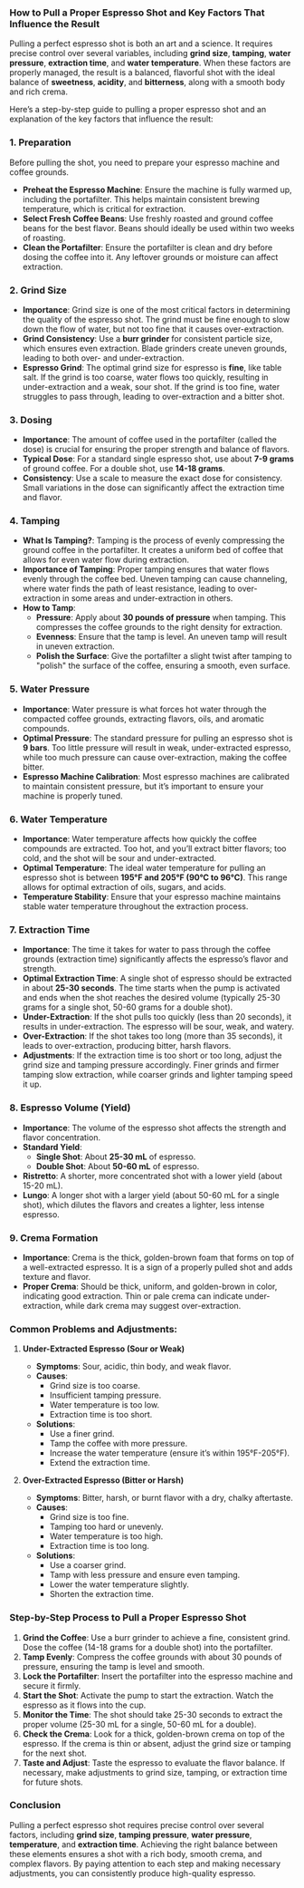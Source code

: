 ### How to Pull a Proper Espresso Shot and Key Factors That Influence the Result

Pulling a perfect espresso shot is both an art and a science. It requires precise control over several variables, including **grind size**, **tamping**, **water pressure**, **extraction time**, and **water temperature**. When these factors are properly managed, the result is a balanced, flavorful shot with the ideal balance of **sweetness**, **acidity**, and **bitterness**, along with a smooth body and rich crema.

Here’s a step-by-step guide to pulling a proper espresso shot and an explanation of the key factors that influence the result:

### 1. **Preparation**
Before pulling the shot, you need to prepare your espresso machine and coffee grounds.

- **Preheat the Espresso Machine**: Ensure the machine is fully warmed up, including the portafilter. This helps maintain consistent brewing temperature, which is critical for extraction.
- **Select Fresh Coffee Beans**: Use freshly roasted and ground coffee beans for the best flavor. Beans should ideally be used within two weeks of roasting.
- **Clean the Portafilter**: Ensure the portafilter is clean and dry before dosing the coffee into it. Any leftover grounds or moisture can affect extraction.

### 2. **Grind Size**
- **Importance**: Grind size is one of the most critical factors in determining the quality of the espresso shot. The grind must be fine enough to slow down the flow of water, but not too fine that it causes over-extraction.
- **Grind Consistency**: Use a **burr grinder** for consistent particle size, which ensures even extraction. Blade grinders create uneven grounds, leading to both over- and under-extraction.
- **Espresso Grind**: The optimal grind size for espresso is **fine**, like table salt. If the grind is too coarse, water flows too quickly, resulting in under-extraction and a weak, sour shot. If the grind is too fine, water struggles to pass through, leading to over-extraction and a bitter shot.

### 3. **Dosing**
- **Importance**: The amount of coffee used in the portafilter (called the dose) is crucial for ensuring the proper strength and balance of flavors.
- **Typical Dose**: For a standard single espresso shot, use about **7-9 grams** of ground coffee. For a double shot, use **14-18 grams**. 
- **Consistency**: Use a scale to measure the exact dose for consistency. Small variations in the dose can significantly affect the extraction time and flavor.

### 4. **Tamping**
- **What Is Tamping?**: Tamping is the process of evenly compressing the ground coffee in the portafilter. It creates a uniform bed of coffee that allows for even water flow during extraction.
- **Importance of Tamping**: Proper tamping ensures that water flows evenly through the coffee bed. Uneven tamping can cause channeling, where water finds the path of least resistance, leading to over-extraction in some areas and under-extraction in others.
- **How to Tamp**:
  - **Pressure**: Apply about **30 pounds of pressure** when tamping. This compresses the coffee grounds to the right density for extraction.
  - **Evenness**: Ensure that the tamp is level. An uneven tamp will result in uneven extraction.
  - **Polish the Surface**: Give the portafilter a slight twist after tamping to "polish" the surface of the coffee, ensuring a smooth, even surface.

### 5. **Water Pressure**
- **Importance**: Water pressure is what forces hot water through the compacted coffee grounds, extracting flavors, oils, and aromatic compounds.
- **Optimal Pressure**: The standard pressure for pulling an espresso shot is **9 bars**. Too little pressure will result in weak, under-extracted espresso, while too much pressure can cause over-extraction, making the coffee bitter.
- **Espresso Machine Calibration**: Most espresso machines are calibrated to maintain consistent pressure, but it’s important to ensure your machine is properly tuned.

### 6. **Water Temperature**
- **Importance**: Water temperature affects how quickly the coffee compounds are extracted. Too hot, and you’ll extract bitter flavors; too cold, and the shot will be sour and under-extracted.
- **Optimal Temperature**: The ideal water temperature for pulling an espresso shot is between **195°F and 205°F (90°C to 96°C)**. This range allows for optimal extraction of oils, sugars, and acids.
- **Temperature Stability**: Ensure that your espresso machine maintains stable water temperature throughout the extraction process.

### 7. **Extraction Time**
- **Importance**: The time it takes for water to pass through the coffee grounds (extraction time) significantly affects the espresso’s flavor and strength.
- **Optimal Extraction Time**: A single shot of espresso should be extracted in about **25-30 seconds**. The time starts when the pump is activated and ends when the shot reaches the desired volume (typically 25-30 grams for a single shot, 50-60 grams for a double shot).
- **Under-Extraction**: If the shot pulls too quickly (less than 20 seconds), it results in under-extraction. The espresso will be sour, weak, and watery.
- **Over-Extraction**: If the shot takes too long (more than 35 seconds), it leads to over-extraction, producing bitter, harsh flavors.
- **Adjustments**: If the extraction time is too short or too long, adjust the grind size and tamping pressure accordingly. Finer grinds and firmer tamping slow extraction, while coarser grinds and lighter tamping speed it up.

### 8. **Espresso Volume (Yield)**
- **Importance**: The volume of the espresso shot affects the strength and flavor concentration.
- **Standard Yield**:
  - **Single Shot**: About **25-30 mL** of espresso.
  - **Double Shot**: About **50-60 mL** of espresso.
- **Ristretto**: A shorter, more concentrated shot with a lower yield (about 15-20 mL).
- **Lungo**: A longer shot with a larger yield (about 50-60 mL for a single shot), which dilutes the flavors and creates a lighter, less intense espresso.

### 9. **Crema Formation**
- **Importance**: Crema is the thick, golden-brown foam that forms on top of a well-extracted espresso. It is a sign of a properly pulled shot and adds texture and flavor.
- **Proper Crema**: Should be thick, uniform, and golden-brown in color, indicating good extraction. Thin or pale crema can indicate under-extraction, while dark crema may suggest over-extraction.

### Common Problems and Adjustments:

1. **Under-Extracted Espresso (Sour or Weak)**
   - **Symptoms**: Sour, acidic, thin body, and weak flavor.
   - **Causes**:
     - Grind size is too coarse.
     - Insufficient tamping pressure.
     - Water temperature is too low.
     - Extraction time is too short.
   - **Solutions**:
     - Use a finer grind.
     - Tamp the coffee with more pressure.
     - Increase the water temperature (ensure it’s within 195°F-205°F).
     - Extend the extraction time.

2. **Over-Extracted Espresso (Bitter or Harsh)**
   - **Symptoms**: Bitter, harsh, or burnt flavor with a dry, chalky aftertaste.
   - **Causes**:
     - Grind size is too fine.
     - Tamping too hard or unevenly.
     - Water temperature is too high.
     - Extraction time is too long.
   - **Solutions**:
     - Use a coarser grind.
     - Tamp with less pressure and ensure even tamping.
     - Lower the water temperature slightly.
     - Shorten the extraction time.

### Step-by-Step Process to Pull a Proper Espresso Shot

1. **Grind the Coffee**: Use a burr grinder to achieve a fine, consistent grind. Dose the coffee (14-18 grams for a double shot) into the portafilter.
2. **Tamp Evenly**: Compress the coffee grounds with about 30 pounds of pressure, ensuring the tamp is level and smooth.
3. **Lock the Portafilter**: Insert the portafilter into the espresso machine and secure it firmly.
4. **Start the Shot**: Activate the pump to start the extraction. Watch the espresso as it flows into the cup.
5. **Monitor the Time**: The shot should take 25-30 seconds to extract the proper volume (25-30 mL for a single, 50-60 mL for a double).
6. **Check the Crema**: Look for a thick, golden-brown crema on top of the espresso. If the crema is thin or absent, adjust the grind size or tamping for the next shot.
7. **Taste and Adjust**: Taste the espresso to evaluate the flavor balance. If necessary, make adjustments to grind size, tamping, or extraction time for future shots.

### Conclusion

Pulling a perfect espresso shot requires precise control over several factors, including **grind size**, **tamping pressure**, **water pressure**, **temperature**, and **extraction time**. Achieving the right balance between these elements ensures a shot with a rich body, smooth crema, and complex flavors. By paying attention to each step and making necessary adjustments, you can consistently produce high-quality espresso.